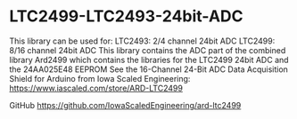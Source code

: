 # LTC2499-LTC2493-24bit-ADC
This library can be used for:  LTC2493: 2/4  channel 24bit ADC  LTC2499: 8/16 channel 24bit ADC   This library contains the ADC part of the combined library Ard2499 which contains the libraries for the LTC2499 24bit ADC and the 24AA025E48 EEPROM See the 16-Channel 24-Bit ADC Data Acquisition Shield for Arduino from Iowa Scaled Engineering: https://www.iascaled.com/store/ARD-LTC2499

GitHub https://github.com/IowaScaledEngineering/ard-ltc2499
